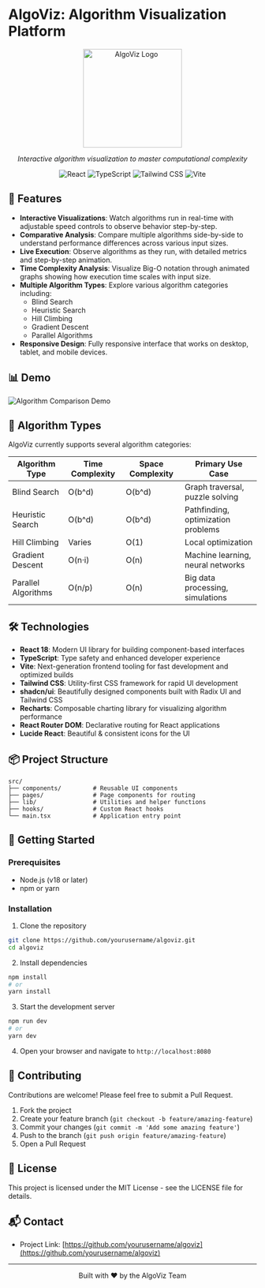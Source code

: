 
# AlgoViz: Algorithm Visualization Platform

<div align="center">
  <img src="public/logo.png" alt="AlgoViz Logo" width="200" />
  <p><em>Interactive algorithm visualization to master computational complexity</em></p>
  
  <div>
    <img src="https://img.shields.io/badge/React-61DAFB?style=for-the-badge&logo=react&logoColor=black" alt="React" />
    <img src="https://img.shields.io/badge/TypeScript-3178C6?style=for-the-badge&logo=typescript&logoColor=white" alt="TypeScript" />
    <img src="https://img.shields.io/badge/Tailwind_CSS-38B2AC?style=for-the-badge&logo=tailwind-css&logoColor=white" alt="Tailwind CSS" />
    <img src="https://img.shields.io/badge/Vite-646CFF?style=for-the-badge&logo=vite&logoColor=white" alt="Vite" />
  </div>
</div>

## 🚀 Features

- **Interactive Visualizations**: Watch algorithms run in real-time with adjustable speed controls to observe behavior step-by-step.
- **Comparative Analysis**: Compare multiple algorithms side-by-side to understand performance differences across various input sizes.
- **Live Execution**: Observe algorithms as they run, with detailed metrics and step-by-step animation.
- **Time Complexity Analysis**: Visualize Big-O notation through animated graphs showing how execution time scales with input size.
- **Multiple Algorithm Types**: Explore various algorithm categories including:
  - Blind Search
  - Heuristic Search
  - Hill Climbing
  - Gradient Descent
  - Parallel Algorithms
- **Responsive Design**: Fully responsive interface that works on desktop, tablet, and mobile devices.

## 📊 Demo

![Algorithm Comparison Demo](public/demo.png)

## 🧪 Algorithm Types

AlgoViz currently supports several algorithm categories:

| Algorithm Type | Time Complexity | Space Complexity | Primary Use Case |
|---------------|----------------|-----------------|------------------|
| Blind Search | O(b^d) | O(b^d) | Graph traversal, puzzle solving |
| Heuristic Search | O(b^d) | O(b^d) | Pathfinding, optimization problems |
| Hill Climbing | Varies | O(1) | Local optimization |
| Gradient Descent | O(n·i) | O(n) | Machine learning, neural networks |
| Parallel Algorithms | O(n/p) | O(n) | Big data processing, simulations |

## 🛠️ Technologies

- **React 18**: Modern UI library for building component-based interfaces
- **TypeScript**: Type safety and enhanced developer experience
- **Vite**: Next-generation frontend tooling for fast development and optimized builds
- **Tailwind CSS**: Utility-first CSS framework for rapid UI development
- **shadcn/ui**: Beautifully designed components built with Radix UI and Tailwind CSS
- **Recharts**: Composable charting library for visualizing algorithm performance
- **React Router DOM**: Declarative routing for React applications
- **Lucide React**: Beautiful & consistent icons for the UI

## 📦 Project Structure

```
src/
├── components/         # Reusable UI components
├── pages/              # Page components for routing
├── lib/                # Utilities and helper functions
├── hooks/              # Custom React hooks
└── main.tsx            # Application entry point
```

## 🚀 Getting Started

### Prerequisites

- Node.js (v18 or later)
- npm or yarn

### Installation

1. Clone the repository
```bash
git clone https://github.com/yourusername/algoviz.git
cd algoviz
```

2. Install dependencies
```bash
npm install
# or
yarn install
```

3. Start the development server
```bash
npm run dev
# or
yarn dev
```

4. Open your browser and navigate to `http://localhost:8080`

## 🤝 Contributing

Contributions are welcome! Please feel free to submit a Pull Request.

1. Fork the project
2. Create your feature branch (`git checkout -b feature/amazing-feature`)
3. Commit your changes (`git commit -m 'Add some amazing feature'`)
4. Push to the branch (`git push origin feature/amazing-feature`)
5. Open a Pull Request

## 📄 License

This project is licensed under the MIT License - see the LICENSE file for details.

## 📬 Contact

- Project Link: [https://github.com/yourusername/algoviz](https://github.com/yourusername/algoviz)

---

<div align="center">
  <p>Built with ❤️ by the AlgoViz Team</p>
</div>
